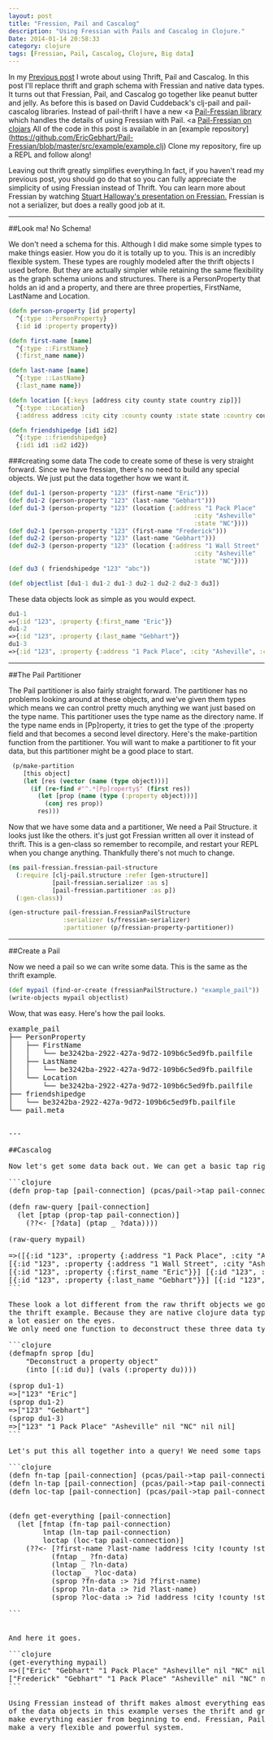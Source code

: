 ```yaml
---
layout: post
title: "Fression, Pail and Cascalog"
description: "Using Fressian with Pails and Cascalog in Clojure."
Date: 2014-01-14 20:58:33
category: clojure
tags: [Fressian, Pail, Cascalog, Clojure, Big data]
---
```

In my [Previous post](http://ericgebhart.com/thrift-pail-cascalog-and-clojure/) I wrote
about using Thrift, Pail and Cascalog. In this post I'll replace thrift
and graph schema with Fressian and native data types. It turns out that
Fressian, Pail, and Cascalog go together like peanut butter and jelly. As
before this is based on David Cuddeback's clj-pail and pail-cascalog
libraries. Instead of pail-thrift I have a new <a
[Pail-Fressian library](http://GitHub.com/EricGebhart/Pail-Fressian)
which handles the details of using Fressian with Pail. <a
[Pail-Fressian on clojars](https://clojars.org/pail-fressian) 
All of the code in this post is available in an [example repository]
(https://github.com/EricGebhart/Pail-Fressian/blob/master/src/example/example.clj)
Clone my repository, fire up a REPL and follow along!

Leaving out thrift greatly simplifies everything.In fact, if you haven't
read my previous post</a>, you should go do that so you can fully appreciate the simplicity
of using Fressian instead of Thrift. You can learn more about Fressian
by watching [Stuart Halloway's presentation on Fressian.](http://www.youtube.com/watch?v=JArZqMqsaB0)
Fressian is not a serializer, but does a really good job at it.

---

##Look ma! No Schema!

We don't need a schema for this. Although I did make some simple
types to make things easier. How you do it is totally up to you. This
is an incredibly flexible system. These types are roughly modeled
after the thrift objects I used before. But they are actually simpler
while retaining the same flexibility as the graph schema unions and
structures. There is a PersonProperty that holds an id and a property,
and there are three properties, FirstName, LastName and Location.

```clojure
(defn person-property [id property]
  ^{:type ::PersonProperty}
  {:id id :property property})

(defn first-name [name]
  ^{:type ::FirstName}
  {:first_name name})

(defn last-name [name]
  ^{:type ::LastName}
  {:last_name name})

(defn location [{:keys [address city county state country zip]}]
  ^{:type ::Location}
  {:address address :city city :county county :state state :country country :zip zip})

(defn friendshipedge [id1 id2]
  ^{:type ::friendshipedge}
  {:id1 id1 :id2 id2})
```

###creating some data
The code to create some of these is very straight forward. Since we have
fressian, there's no need to build any special objects. We just put the
data together how we want it.

```clojure
(def du1-1 (person-property "123" (first-name "Eric")))
(def du1-2 (person-property "123" (last-name "Gebhart")))
(def du1-3 (person-property "123" (location {:address "1 Pack Place"
                                                   :city "Asheville"
                                                   :state "NC"})))
(def du2-1 (person-property "123" (first-name "Frederick")))
(def du2-2 (person-property "123" (last-name "Gebhart")))
(def du2-3 (person-property "123" (location {:address "1 Wall Street"
                                                   :city "Asheville"
                                                   :state "NC"})))
(def du3 ( friendshipedge "123" "abc"))

(def objectlist [du1-1 du1-2 du1-3 du2-1 du2-2 du2-3 du3])
```

These data objects look as simple as you would expect.
```clojure
du1-1
=>{:id "123", :property {:first_name "Eric"}}
du1-2
=>{:id "123", :property {:last_name "Gebhart"}}
du1-3
=>{:id "123", :property {:address "1 Pack Place", :city "Asheville", :county nil, :state "NC", :country nil, :zip nil}}
```

---

##The Pail Partitioner

The Pail partitioner is also fairly straight forward. The partitioner
has no problems looking around at these objects, and we've given them
types which means we can control pretty much anything we want just based
on the type name. This partitioner uses the type name as the directory
name. If the type name ends in [Pp]roperty, it tries to get the type of
the :property field and that becomes a second level directory. Here's
the make-partition function from the partitioner. You will want to make
a partitioner to fit your data, but this partitioner might be a good
place to start.

```clojure
 (p/make-partition
    [this object]
    (let [res (vector (name (type object)))]
      (if (re-find #"^.*[Pp]roperty$" (first res))
        (let [prop (name (type (:property object)))]
          (conj res prop))
        res)))
```

Now that we have some data and a partitioner, We need a Pail Structure. it
looks just like the others. it's just got Fressian written all over
it instead of thrift. This is a gen-class so remember to recompile,
and restart your REPL when you change anything. Thankfully there's not
much to change.

```clojure
(ns pail-fressian.fressian-pail-structure
  (:require [clj-pail.structure :refer [gen-structure]]
            [pail-fressian.serializer :as s]
            [pail-fressian.partitioner :as p])
  (:gen-class))

(gen-structure pail-fressian.FressianPailStructure
               :serializer (s/fressian-serializer)
               :partitioner (p/fressian-property-partitioner))
```


---

##Create a Pail

Now we need a pail so we can write some data. This is the same as the thrift example.

```clojure
(def mypail (find-or-create (fressianPailStructure.) "example_pail"))
(write-objects mypail objectlist)
```

Wow, that was easy. Here's how the pail looks.

<pre>
example_pail
├── PersonProperty
│   ├── FirstName
│   │   └── be3242ba-2922-427a-9d72-109b6c5ed9fb.pailfile
│   ├── LastName
│   │   └── be3242ba-2922-427a-9d72-109b6c5ed9fb.pailfile
│   └── Location
│       └── be3242ba-2922-427a-9d72-109b6c5ed9fb.pailfile
├── friendshipedge
│   └── be3242ba-2922-427a-9d72-109b6c5ed9fb.pailfile
└── pail.meta
<pre/>

---

##Cascalog

Now let's get some data back out. We can get a basic tap right at PersonProperty and take a look at what we have.

```clojure
(defn prop-tap [pail-connection] (pcas/pail->tap pail-connection :attributes [["PersonProperty"]]))

(defn raw-query [pail-connection]
  (let [ptap (prop-tap pail-connection)]
    (??<- [?data] (ptap _ ?data))))

(raw-query mypail)

=>([{:id "123", :property {:address "1 Pack Place", :city "Asheville", :county nil, :state "NC", :country nil, :zip nil}}] 
[{:id "123", :property {:address "1 Wall Street", :city "Asheville", :county nil, :state "NC", :country nil, :zip nil}}] 
[{:id "123", :property {:first_name "Eric"}}] [{:id "123", :property {:first_name "Frederick"}}] 
[{:id "123", :property {:last_name "Gebhart"}}] [{:id "123", :property {:last_name "Gebhart"}}])
```

These look a lot different from the raw thrift objects we got back in
the thrift example. Because they are native clojure data types they are
a lot easier on the eyes.
We only need one function to deconstruct these three data types, and it's an easy one. Because defmapfn's are functions we can try it out without cascalog.

```clojure
(defmapfn sprop [du]
    "Deconstruct a property object"
    (into [(:id du)] (vals (:property du))))

(sprop du1-1)
=>["123" "Eric"]
(sprop du1-2)
=>["123" "Gebhart"]
(sprop du1-3)
=>["123" "1 Pack Place" "Asheville" nil "NC" nil nil]
```

Let's put this all together into a query! We need some taps for our pail partitions and some queries to use them. 

```clojure
(defn fn-tap [pail-connection] (pcas/pail->tap pail-connection :attributes [["PersonProperty" "FirstName"]]))
(defn ln-tap [pail-connection] (pcas/pail->tap pail-connection :attributes [["PersonProperty" "LastName"]]))
(defn loc-tap [pail-connection] (pcas/pail->tap pail-connection :attributes [["PersonProperty" "Location"]]))


(defn get-everything [pail-connection]
  (let [fntap (fn-tap pail-connection)
        lntap (ln-tap pail-connection)
        loctap (loc-tap pail-connection)]
    (??<- [?first-name ?last-name !address !city !county !state !country !zip]
          (fntap _ ?fn-data)
          (lntap _ ?ln-data)
          (loctap _ ?loc-data)
          (sprop ?fn-data :> ?id ?first-name)
          (sprop ?ln-data :> ?id ?last-name)
          (sprop ?loc-data :> ?id !address !city !county !state !country !zip))))

```


And here it goes.

```clojure
(get-everything mypail)
=>(["Eric" "Gebhart" "1 Pack Place" "Asheville" nil "NC" nil nil] 
["Frederick" "Gebhart" "1 Pack Place" "Asheville" nil "NC" nil nil]
```

Using Fressian instead of thrift makes almost everything easier. Even though Fressian is not a serializer, it makes a great serializer and it works beautifully with Pail. The simplicity
of the data objects in this example verses the thrift and graph example
make everything easier from beginning to end. Fressian, Pail and Cascalog
make a very flexible and powerful system.


